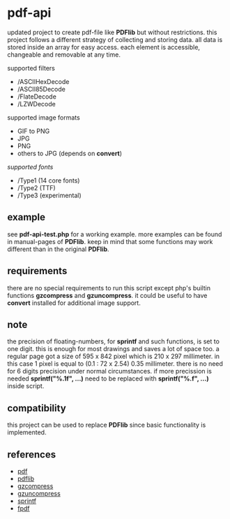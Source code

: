 # pdf-api

updated project to create pdf-file like **PDFlib** but without restrictions.
this project follows a different strategy of collecting and storing data.
all data is stored inside an array for easy access.
each element is accessible, changeable and removable at any time.

supported filters
* /ASCIIHexDecode
* /ASCII85Decode
* /FlateDecode
* /LZWDecode

supported image formats
* GIF to PNG
* JPG
* PNG
* others to JPG (depends on **convert**)

_supported fonts_
* /Type1 (14 core fonts)
* /Type2 (TTF)
* /Type3 (experimental)

## example ##

see **pdf-api-test.php** for a working example.
more examples can be found in manual-pages of **PDFlib**.
keep in mind that some functions may work different than in the original **PDFlib**.

## requirements ##

there are no special requirements to run this script except php's builtin functions **gzcompress** and **gzuncompress**.
it could be useful to have **convert** installed for additional image support.

## note ##

the precision of floating-numbers, for **sprintf** and such functions, is set to one digit.
this is enough for most drawings and saves a lot of space too.
a regular page got a size of 595 x 842 pixel which is 210 x 297 millimeter.
in this case 1 pixel is equal to (0.1 : 72 x 2.54) 0.35 millimeter.
there is no need for 6 digits precision under normal circumstances.
if more precission is needed **sprintf("%.1f", ...)** need to be replaced with **sprintf("%.f", ...)** inside script.

## compatibility ##

this project can be used to replace **PDFlib** since basic functionality is implemented.

## references ##

* [pdf](https://www.adobe.com/content/dam/acom/en/devnet/pdf/pdfs/PDF32000_2008.pdf)
* [pdflib](https://www.php.net/manual/en/ref.pdf.php)
* [gzcompress](https://www.php.net/manual/en/function.gzcompress.php)
* [gzuncompress](https://www.php.net/manual/en/function.gzuncompress.php)
* [sprintf](https://www.php.net/manual/en/function.sprintf.php)
* [fpdf](http://www.fpdf.org/)
